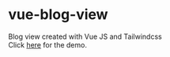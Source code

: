 # vue-blog-view  
Blog view created with Vue JS and Tailwindcss  
Click [here](https://eldynmohammad.github.io/vue-blog-view) for the demo.
